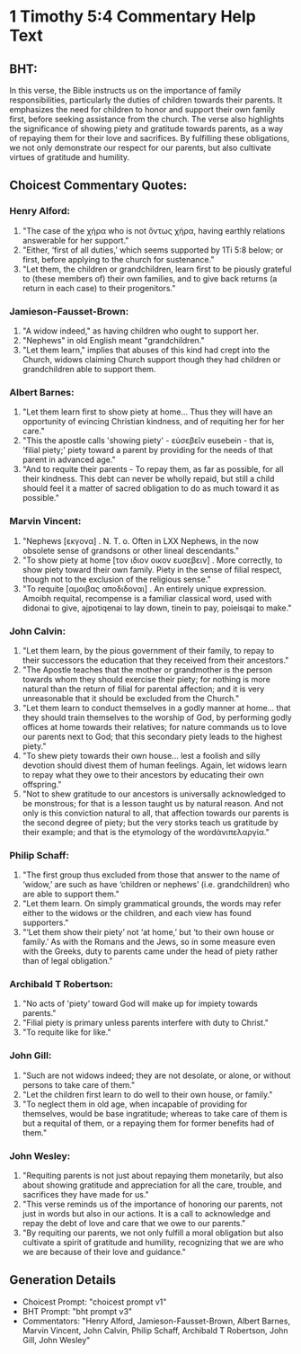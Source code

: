 # 1 Timothy 5:4 Commentary Help Text

## BHT:
In this verse, the Bible instructs us on the importance of family responsibilities, particularly the duties of children towards their parents. It emphasizes the need for children to honor and support their own family first, before seeking assistance from the church. The verse also highlights the significance of showing piety and gratitude towards parents, as a way of repaying them for their love and sacrifices. By fulfilling these obligations, we not only demonstrate our respect for our parents, but also cultivate virtues of gratitude and humility.

## Choicest Commentary Quotes:
### Henry Alford:
1. "The case of the χήρα who is not ὄντως χήρα, having earthly relations answerable for her support."
2. "Either, ‘first of all duties,’ which seems supported by 1Ti 5:8 below; or first, before applying to the church for sustenance."
3. "Let them, the children or grandchildren, learn first to be piously grateful to (these members of) their own families, and to give back returns (a return in each case) to their progenitors."

### Jamieson-Fausset-Brown:
1. "A widow indeed," as having children who ought to support her.
2. "Nephews" in old English meant "grandchildren."
3. "Let them learn," implies that abuses of this kind had crept into the Church, widows claiming Church support though they had children or grandchildren able to support them.

### Albert Barnes:
1. "Let them learn first to show piety at home... Thus they will have an opportunity of evincing Christian kindness, and of requiting her for her care." 
2. "This the apostle calls 'showing piety' - εὐσεβεῖν eusebein - that is, 'filial piety;' piety toward a parent by providing for the needs of that parent in advanced age."
3. "And to requite their parents - To repay them, as far as possible, for all their kindness. This debt can never be wholly repaid, but still a child should feel it a matter of sacred obligation to do as much toward it as possible."

### Marvin Vincent:
1. "Nephews [εκγονα] . N. T. o. Often in LXX Nephews, in the now obsolete sense of grandsons or other lineal descendants." 
2. "To show piety at home [τον ιδιον οικον ευσεβειν] . More correctly, to show piety toward their own family. Piety in the sense of filial respect, though not to the exclusion of the religious sense."
3. "To requite [αμοιβας αποδιδοναι] . An entirely unique expression. Amoibh requital, recompense is a familiar classical word, used with didonai to give, ajpotiqenai to lay down, tinein to pay, poieisqai to make."

### John Calvin:
1. "Let them learn, by the pious government of their family, to repay to their successors the education that they received from their ancestors."
2. "The Apostle teaches that the mother or grandmother is the person towards whom they should exercise their piety; for nothing is more natural than the return of filial for parental affection; and it is very unreasonable that it should be excluded from the Church."
3. "Let them learn to conduct themselves in a godly manner at home... that they should train themselves to the worship of God, by performing godly offices at home towards their relatives; for nature commands us to love our parents next to God; that this secondary piety leads to the highest piety."
4. "To shew piety towards their own house... lest a foolish and silly devotion should divest them of human feelings. Again, let widows learn to repay what they owe to their ancestors by educating their own offspring."
5. "Not to shew gratitude to our ancestors is universally acknowledged to be monstrous; for that is a lesson taught us by natural reason. And not only is this conviction natural to all, that affection towards our parents is the second degree of piety; but the very storks teach us gratitude by their example; and that is the etymology of the wordἀνιπελαργία."

### Philip Schaff:
1. "The first group thus excluded from those that answer to the name of ‘widow,’ are such as have ‘children or nephews’ (i.e. grandchildren) who are able to support them."
2. "Let them learn. On simply grammatical grounds, the words may refer either to the widows or the children, and each view has found supporters."
3. "‘Let them show their piety’ not ‘at home,’ but ‘to their own house or family.’ As with the Romans and the Jews, so in some measure even with the Greeks, duty to parents came under the head of piety rather than of legal obligation."

### Archibald T Robertson:
1. "No acts of 'piety' toward God will make up for impiety towards parents." 
2. "Filial piety is primary unless parents interfere with duty to Christ." 
3. "To requite like for like."

### John Gill:
1. "Such are not widows indeed; they are not desolate, or alone, or without persons to take care of them."
2. "Let the children first learn to do well to their own house, or family."
3. "To neglect them in old age, when incapable of providing for themselves, would be base ingratitude; whereas to take care of them is but a requital of them, or a repaying them for former benefits had of them."

### John Wesley:
1. "Requiting parents is not just about repaying them monetarily, but also about showing gratitude and appreciation for all the care, trouble, and sacrifices they have made for us."
2. "This verse reminds us of the importance of honoring our parents, not just in words but also in our actions. It is a call to acknowledge and repay the debt of love and care that we owe to our parents."
3. "By requiting our parents, we not only fulfill a moral obligation but also cultivate a spirit of gratitude and humility, recognizing that we are who we are because of their love and guidance."


## Generation Details
- Choicest Prompt: "choicest prompt v1"
- BHT Prompt: "bht prompt v3"
- Commentators: "Henry Alford, Jamieson-Fausset-Brown, Albert Barnes, Marvin Vincent, John Calvin, Philip Schaff, Archibald T Robertson, John Gill, John Wesley"
